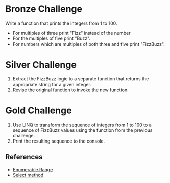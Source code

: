 # Bronze Challenge

Write a function that prints the integers from 1 to 100.
* For multiples of three print "Fizz" instead of the number
* For the multiples of five print "Buzz". 
* For numbers which are multiples of both three and five print "FizzBuzz".

<!--
using System;

void FizzBuzz()
{
	for(var i = 1; i <= 100; i++)
	{
		if(i % 15 == 0)
		{
			Console.WriteLine("FizzBuzz");
		}
		else if(i % 3 == 0)
		{
			Console.WriteLine("Fizz");
		}
		else if(i % 5 == 0)
		{
			Console.WriteLine("Buzz");
		}
		else
		{
			Console.WriteLine(i);
		}
	}
}

FizzBuzz();
-->

# Silver Challenge

1. Extract the FizzBuzz logic to a separate function that returns the appropriate string for a given integer.
2. Revise the original function to invoke the new function.

<!--
using System;

string GetFizzBuzzValue(int value)
{
	if(value % 15 == 0)
	{
		return "FizzBuzz";
	}
	
	if(value % 3 == 0)
	{
		return "Fizz";
	}
	
	if(value % 5 == 0)
	{
		return "Buzz";
	}

	return value.ToString();
}

void FizzBuzz()
{
	for(var i = 1; i <= 100; i++)
	{
		var v = GetFizzBuzzValue(i);
		Console.WriteLine(v);
	}
}

FizzBuzz();
-->

# Gold Challenge

1. Use LINQ to transform the sequence of integers from 1 to 100 to a sequence of FizzBuzz values using the function from the previous challenge.
2. Print the resulting sequence to the console.

## References

* [Enumerable.Range](https://msdn.microsoft.com/en-us/library/system.linq.enumerable.range(v=vs.110).aspx)
* [Select method](https://msdn.microsoft.com/en-us/library/bb548891(v=vs.110).aspx)

<!--
Enumerable
	.Range(1, 100)
	.Select(GetFizzBuzzValue)
	.ToList()
	.ForEach(Console.WriteLine);
-->